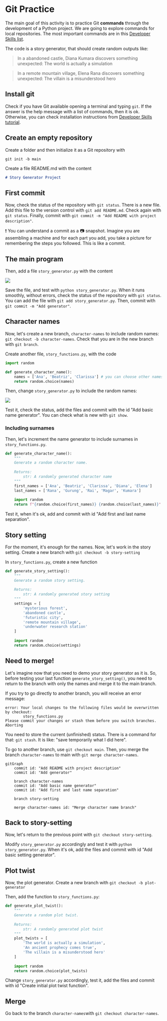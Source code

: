 # Git Practice

The main goal of this activity is to practice Git **commands** through the development of a Python project. We are going to explore commands for local repositories. The most important commands are in this [Developer Skills list](https://github.blog/developer-skills/github/top-12-git-commands-every-developer-must-know/).

The code is a story generator, that should create random outputs like:

> In a abandoned castle, Diana Kumara discovers something unexpected:
    The world is actually a simulation

> In a remote mountain village, Elena Rana discovers something unexpected:
    The villain is a misunderstood hero


## Install git

Check if you have Git available opening a terminal and typing `git`. If the answer is the help message with a list of commands, then it is ok. Otherwise, you can check installation instructions from [Developer Skills tutorial](https://github.blog/developer-skills/programming-languages-and-frameworks/what-is-git-our-beginners-guide-to-version-control/#how-do-i-install-git).

## Create an empty repository

Create a folder and then initialize it as a Git repository with
```
git init -b main
```

Create a file README.md with the content
```markdown
# Story Generator Project
```

## First commit

Now, check the status of the repository with `git status`. There is a new file. Add this file to the version control with `git add README.md`. Check again with `git status`. Finally, commit with `git commit -m "Add README with project description"`.

:exclamation: You can understand a commit as a :camera: snapshot. Imagine you are assembling a machine and for each part you add, you take a picture for remembering the steps you followed. This is like a commit.

## The main program

Then, add a file `story_generator.py` with the content

![](img/generate_story.png)
<!--
```python
def generate_story():
    """Generate a story."""
    
    story = f"""
    In a *setting*, *character* discovers something unexpected:
    *twist*
    """
    return story

if __name__ == "__main__":
    print(generate_story())
```
-->

Save the file, and test with `python story_generator.py`. When it runs smoothly, without errors, check the status of the repository with `git status`. You can add the file with `git add story_generator.py`. Then, commit with `git commit -m "Add generator"`.

## Character names

Now, let's create a new branch, `character-names` to include random names:
`git checkout -b character-names`. Check that you are in the new branch with `git branch`.

Create another file, `story_functions.py`, with the code

```python
import random

def generate_character_name():
    names = ['Ana', 'Beatriz', 'Clarissa'] # you can choose other names
    return random.choice(names)
```

Then, change `story_generator.py` to include the random names:

![](img/generate-story-v2.png)
<!--
```python
from story_functions import generate_character_name

def generate_story():
    """Generate a complete random story."""
    character = generate_character_name()
    
    story = f"""
    In a *setting*, {character} discovers something unexpected:
    *twist*
    """
    return story

if __name__ == "__main__":
    print(generate_story())
```
-->

Test it, check the status, add the files and commit with the id "Add basic name generator". You can check what is new with `git show`.

### Including surnames

Then, let's increment the name generator to include surnames in `story_functions.py`.

```python
def generate_character_name():
    """
    Generate a random character name.
    
    Returns:
        str: A randomly generated character name
    """
    first_names = ['Ana', 'Beatriz', 'Clarissa', 'Diana', 'Elena']
    last_names = ['Rana', 'Gurung', 'Rai', 'Magar', 'Kumara']
    
    import random
    return f"{random.choice(first_names)} {random.choice(last_names)}"
```

Test it, when it's ok, add and commit with id "Add first and last name separation".

## Story setting

For the moment, it's enough for the names. Now, let's work in the story setting. Create a new branch with `git checkout -b story-setting`

In `story_functions.py`, create a new function
```python
def generate_story_setting():
    """
    Generate a random story setting.
    
    Returns:
        str: A randomly generated story setting
    """
    settings = [
        'mysterious forest',
        'abandoned castle',
        'futuristic city',
        'remote mountain village',
        'underwater research station'
    ]
    
    import random
    return random.choice(settings)
```

## Need to merge!

Let's imagine now that you need to demo your story generator as it is. So, before testing your last function `generate_story_setting()`, you need to return to the branch with only the names and merge it to the main branch.

If you try to go directly to another branch, you will receive an error message:

```
error: Your local changes to the following files would be overwritten by checkout:
        story_functions.py
Please commit your changes or stash them before you switch branches.
Aborting
```

You need to store the current (unfinished) status. There is a command for that: `git stash`. It is like: "save temporarily what I did here".

To go to another branch, use `git checkout main`. Then, you merge the branch `character-names` to main with `git merge character-names`.

```mermaid
gitGraph
    commit id: "Add README with project description"
    commit id: "Add generator"
    
    branch character-names
    commit id: "Add basic name generator"
    commit id: "Add first and last name separation"

    branch story-setting

    merge character-names id: "Merge character name branch"
```

## Back to story-setting

Now, let's return to the previous point with `git checkout story-setting`.

Modify `story_generator.py` accordingly and test it with `python story_generator.py`. When it's ok, add the files and commit with id "Add basic setting generator".

## Plot twist

Now, the plot generator. Create a new branch with `git checkout -b plot-generator`

Then, add the function to `story_functions.py`:
```python
def generate_plot_twist():
    """
    Generate a random plot twist.
    
    Returns:
        str: A randomly generated plot twist
    """
    plot_twists = [
        'The world is actually a simulation',
        'An ancient prophecy comes true',
        'The villain is a misunderstood hero'
    ]
    
    import random
    return random.choice(plot_twists)
```

Change `story_generator.py` accordingly, test it, add the files and commit with id "Create initial plot twist function".

## Merge

Go back to the branch `character-names`with `git checkout character-names`.